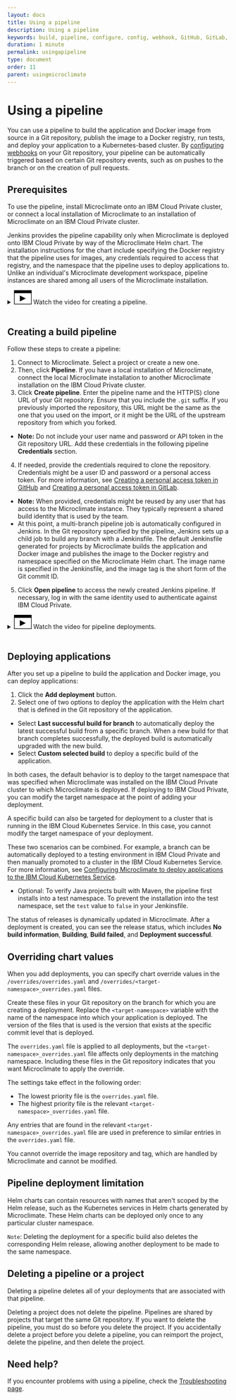 ```yaml
---
layout: docs
title: Using a pipeline
description: Using a pipeline
keywords: build, pipeline, configure, config, webhook, GitHub, GitLab, Git, Jenkins, Docker, cluster, IBM Cloud Private, Helm chart, deploying, applications, IBM Cloud Kubernetes Service, delete, deleting, using a pipeline, creating a build pipeline, overriding chart values, pipeline deployment limitation, deleting a pipeline or project
duration: 1 minute
permalink: usingapipeline
type: document
order: 11
parent: usingmicroclimate
---
```


# Using a pipeline

You can use a pipeline to build the application and Docker image from source in a Git repository, publish the image to a Docker registry, run tests, and deploy your application to a Kubernetes-based cluster. By [configuring webhooks](./configurewebhooks) on your Git repository, your pipeline can be automatically triggered based on certain Git repository events, such as on pushes to the branch or on the creation of pull requests.

## Prerequisites

To use the pipeline, install Microclimate onto an IBM Cloud Private cluster, or connect a local installation of Microclimate to an installation of Microclimate on an IBM Cloud Private cluster.

Jenkins provides the pipeline capability only when Microclimate is deployed onto IBM Cloud Private by way of the Microclimate Helm chart. The installation instructions for the chart include specifying the Docker registry that the pipeline uses for images, any credentials required to access that registry, and the namespace that the pipeline uses to deploy applications to. Unlike an individual's Microclimate development workspace, pipeline instances are shared among all users of the Microclimate installation.

<details>
<summary style="cursor: pointer;"><img src="dist/images/icon-video.svg" alt="Microclimate video icon" class="inline" width="40px"/> Watch the video for creating a pipeline.</summary>
{% include docs-video.html src="https://ibm.box.com/shared/static/da47ohno0mw6ps0wg9ktgg7ifc8q8mm6.mp4" description="Creating a pipeline" %}
</details><br>

## Creating a build pipeline

Follow these steps to create a pipeline:

1. Connect to Microclimate. Select a project or create a new one.
2. Then, click **Pipeline**. If you have a local installation of Microclimate, connect the local Microclimate installation to another Microclimate installation on the IBM Cloud Private cluster.
3. Click **Create pipeline**. Enter the pipeline name and the HTTP(S) clone URL of your Git repository. Ensure that you include the `.git` suffix. If you previously imported the repository, this URL might be the same as the one that you used on the import, or it might be the URL of the upstream repository from which you forked.
  - **Note:** Do not include your user name and password or API token in the Git repository URL. Add these credentials in the following pipeline **Credentials** section.
4. If needed, provide the credentials required to clone the repository. Credentials might be a user ID and password or a personal access token. For more information, see [Creating a personal access token in GitHub](creatingpat) and [Creating a personal access token in GitLab](creatingpatgitlab).
  - **Note:** When provided, credentials might be reused by any user that has access to the Microclimate instance. They typically represent a shared build identity that is used by the team.
  - At this point, a multi-branch pipeline job is automatically configured in Jenkins. In the Git repository specified by the pipeline, Jenkins sets up a child job to build any branch with a Jenkinsfile. The default Jenkinsfile generated for projects by Microclimate builds the application and Docker image and publishes the image to the Docker registry and namespace specified on the Microclimate Helm chart. The image name is specified in the Jenkinsfile, and the image tag is the short form of the Git commit ID.
5. Click **Open pipeline** to access the newly created Jenkins pipeline. If necessary, log in with the same identity used to authenticate against IBM Cloud Private.

<details>
<summary style="cursor: pointer;"><img src="dist/images/icon-video.svg" alt="Microclimate video icon" class="inline" width="40px"/> Watch the video for pipeline deployments.</summary>
{% include docs-video.html src="https://ibm.box.com/shared/static/c0sw95xojiuz0du5u0mwuekh8x5w56w4.mp4" description="Pipeline deployments" %}
</details><br>

## Deploying applications

After you set up a pipeline to build the application and Docker image, you can deploy applications:

1. Click the **Add deployment** button.
2. Select one of two options to deploy the application with the Helm chart that is defined in the Git repository of the application.
  * Select **Last successful build for branch** to automatically deploy the latest successful build from a specific branch. When a new build for that branch completes successfully, the deployed build is automatically upgraded with the new build.
  * Select **Custom selected build** to deploy a specific build of the application.

In both cases, the default behavior is to deploy to the target namespace that was specified when Microclimate was installed on the IBM Cloud Private cluster to which Microclimate is deployed. If deploying to IBM Cloud Private, you can modify the target namespace at the point of adding your deployment.

A specific build can also be targeted for deployment to a cluster that is running in the IBM Cloud Kubernetes Service. In this case, you cannot modify the target namespace of your deployment.

These two scenarios can be combined. For example, a branch can be automatically deployed to a testing environment in IBM Cloud Private and then manually promoted to a cluster in the IBM Cloud Kubernetes Service. For more information, see [Configuring Microclimate to deploy applications to the IBM Cloud Kubernetes Service](configiks).

* Optional: To verify Java projects built with Maven, the pipeline first installs into a test namespace. To prevent the installation into the test namespace, set the `test` value to `false` in your Jenkinsfile.

The status of releases is dynamically updated in Microclimate. After a deployment is created, you can see the release status, which includes **No build information**, **Building**, **Build failed**, and **Deployment successful**.

## Overriding chart values

When you add deployments, you can specify chart override values in the `/overrides/overrides.yaml` and `/overrides/<target-namespace>_overrides.yaml` files.

Create these files in your Git repository on the branch for which you are creating a deployment. Replace the `<target-namespace>` variable with the name of the namespace into which your application is deployed. The version of the files that is used is the version that exists at the specific commit level that is deployed.

The `overrides.yaml` file is applied to all deployments, but the `<target-namespace>_overrides.yaml` file affects only deployments in the matching namespace. Including these files in the Git repository indicates that you want Microclimate to apply the override.

The settings take effect in the following order:
* The lowest priority file is the `overrides.yaml` file.
* The highest priority file is the relevant `<target-namespace>_overrides.yaml` file.

Any entries that are found in the relevant `<target-namespace>_overrides.yaml` file are used in preference to similar entries in the `overrides.yaml` file.

You cannot override the image repository and tag, which are handled by Microclimate and cannot be modified.

## Pipeline deployment limitation

Helm charts can contain resources with names that aren't scoped by the Helm release, such as the Kubernetes services in Helm charts generated by Microclimate. These Helm charts can be deployed only once to any particular cluster namespace.

`Note`: Deleting the deployment for a specific build also deletes the corresponding Helm release, allowing another deployment to be made to the same namespace.

## Deleting a pipeline or a project

Deleting a pipeline deletes all of your deployments that are associated with that pipeline.

Deleting a project does not delete the pipeline. Pipelines are shared by projects that target the same Git repository. If you want to delete the pipeline, you must do so before you delete the project. If you accidentally delete a project before you delete a pipeline, you can reimport the project, delete the pipeline, and then delete the project.

## Need help?
If you encounter problems with using a pipeline, check the [Troubleshooting page](troubleshooting#using-a-pipeline).
